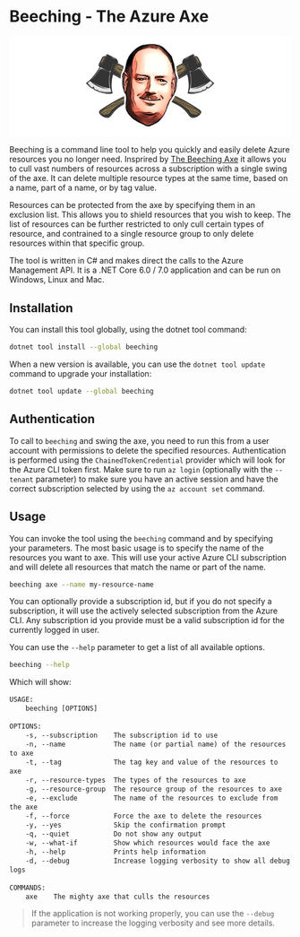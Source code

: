 # Beeching - The Azure Axe

![Beeching](resources/images/logo_small.png)

Beeching is a command line tool to help you quickly and easily delete Azure resources you no longer need. Insprired by [The Beeching Axe](https://blog.nationalarchives.gov.uk/the-beeching-axe/) it allows you to cull vast numbers of resources across a subscription with a single swing of the axe. It can delete multiple resource types at the same time, based on a name, part of a name, or by tag value.

Resources can be protected from the axe by specifying them in an exclusion list. This allows you to shield resources that you wish to keep. The list of resources can be further restricted to only cull certain types of resource, and contrained to a single resource group to only delete resources within that specific group.

The tool is written in C# and makes direct the calls to the Azure Management API. It is a .NET Core 6.0 / 7.0 application and can be run on Windows, Linux and Mac.

## Installation

You can install this tool globally, using the dotnet tool command:

```bash
dotnet tool install --global beeching 
```

When a new version is available, you can use the `dotnet tool update` command to upgrade your installation:

```bash
dotnet tool update --global beeching 
```

## Authentication

To call to `beeching` and swing the axe, you need to run this from a user account with permissions to delete the specified resources. Authentication is performed using the `ChainedTokenCredential` provider which will look for the Azure CLI token first. Make sure to run `az login` (optionally with the `--tenant` parameter) to make sure you have an active session and have the correct subscription selected by using the `az account set` command.

## Usage

You can invoke the tool using the `beeching` command and by specifying your parameters. The most basic usage is to specify the name of the resources you want to axe. This will use your active Azure CLI subscription and will delete all resources that match the name or part of the name.

```bash
beeching axe --name my-resource-name
```

You can optionally provide a subscription id, but if you do not specify a subscription, it will use the actively selected subscription from the Azure CLI. Any subscription id you provide must be a valid subscription id for the currently logged in user.

You can use the `--help` parameter to get a list of all available options.

```bash
beeching --help
```

Which will show:

```
USAGE:
    beeching [OPTIONS]

OPTIONS:
    -s, --subscription    The subscription id to use
    -n, --name            The name (or partial name) of the resources to axe
    -t, --tag             The tag key and value of the resources to axe
    -r, --resource-types  The types of the resources to axe
    -g, --resource-group  The resource group of the resources to axe
    -e, --exclude         The name of the resources to exclude from the axe
    -f, --force           Force the axe to delete the resources
    -y, --yes             Skip the confirmation prompt
    -q, --quiet           Do not show any output
    -w, --what-if         Show which resources would face the axe
    -h, --help            Prints help information
    -d, --debug           Increase logging verbosity to show all debug logs

COMMANDS:
    axe    The mighty axe that culls the resources
```

> If the application is not working properly, you can use the `--debug` parameter to increase the logging verbosity and see more details.

